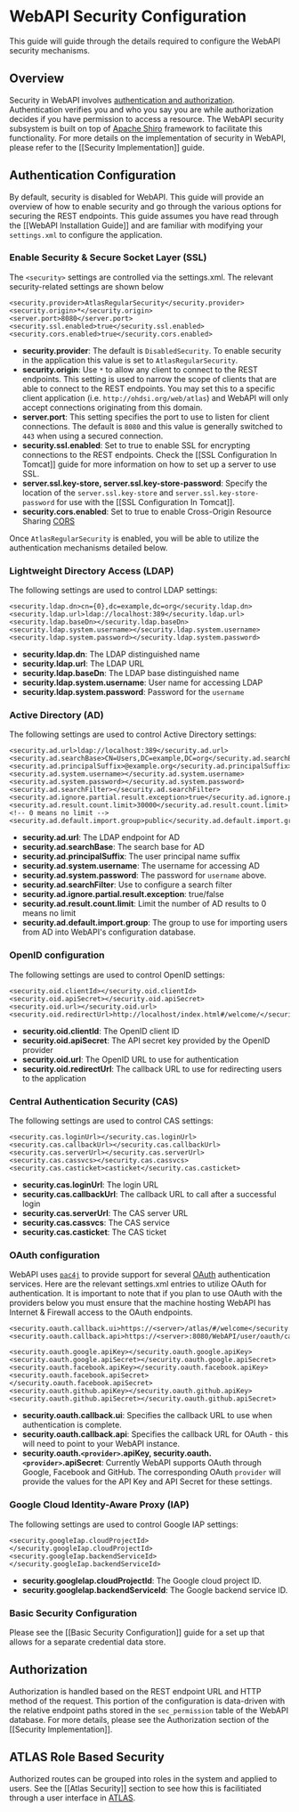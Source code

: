 # WebAPI Security Configuration

This guide will guide through the details required to configure the WebAPI security mechanisms.

## Overview

Security in WebAPI involves [authentication and authorization](http://www.differencebetween.net/technology/difference-between-authentication-and-authorization/). Authentication verifies you and who you say you are while authorization decides if you have permission to access a resource. The WebAPI security subsystem is built on top of [Apache Shiro](http://shiro.apache.org/documentation.html) framework to facilitate this functionality. For more details on the implementation of security in WebAPI, please refer to the [[Security Implementation]] guide.

## Authentication Configuration

By default, security is disabled for WebAPI. This guide will provide an overview of how to enable security and go through the various options for securing the REST endpoints. This guide assumes you have read through the [[WebAPI Installation Guide]] and are familiar with modifying your `settings.xml` to configure the application.

### Enable Security & Secure Socket Layer (SSL)

The `<security>` settings are controlled via the settings.xml.  The relevant security-related settings are shown below


```
<security.provider>AtlasRegularSecurity</security.provider>
<security.origin>*</security.origin>
<server.port>8080</server.port>
<security.ssl.enabled>true</security.ssl.enabled>
<security.cors.enabled>true</security.cors.enabled>
```

- **security.provider**: The default is `DisabledSecurity`. To enable security in the application this value is set to `AtlasRegularSecurity`.
- **security.origin**: Use `*` to allow any client to connect to the REST endpoints. This setting is used to narrow the scope of clients that are able to connect to the REST endpoints. You may set this to a specific client application (i.e. `http://ohdsi.org/web/atlas`) and WebAPI will only accept connections originating from this domain.
- **server.port**: This setting specifies the port to use to listen for client connections. The default is `8080` and this value is generally switched to `443` when using a secured connection.
- **security.ssl.enabled**: Set to true to enable SSL for encrypting connections to the REST endpoints. Check the [[SSL Configuration In Tomcat]] guide for more information on how to set up a server to use SSL.
- **server.ssl.key-store, server.ssl.key-store-password**: Specify the location of the `server.ssl.key-store` and `server.ssl.key-store-password` for use with the [[SSL Configuration In Tomcat]].
- **security.cors.enabled**: Set to true to enable Cross-Origin Resource Sharing [CORS](https://developer.mozilla.org/en-US/docs/Web/HTTP/CORS)

Once `AtlasRegularSecurity` is enabled, you will be able to utilize the authentication mechanisms detailed below.

### Lightweight Directory Access (LDAP)

The following settings are used to control LDAP settings:

```
<security.ldap.dn>cn={0},dc=example,dc=org</security.ldap.dn>
<security.ldap.url>ldap://localhost:389</security.ldap.url>
<security.ldap.baseDn></security.ldap.baseDn>
<security.ldap.system.username></security.ldap.system.username>
<security.ldap.system.password></security.ldap.system.password>
```

- **security.ldap.dn**: The LDAP distinguished name
- **security.ldap.url**: The LDAP URL
- **security.ldap.baseDn**: The LDAP base distinguished name
- **security.ldap.system.username**: User name for accessing LDAP
- **security.ldap.system.password**: Password for the `username`

### Active Directory (AD)

The following settings are used to control Active Directory settings:

```
<security.ad.url>ldap://localhost:389</security.ad.url>
<security.ad.searchBase>CN=Users,DC=example,DC=org</security.ad.searchBase>
<security.ad.principalSuffix>@example.org</security.ad.principalSuffix>
<security.ad.system.username></security.ad.system.username>
<security.ad.system.password></security.ad.system.password>
<security.ad.searchFilter></security.ad.searchFilter>
<security.ad.ignore.partial.result.exception>true</security.ad.ignore.partial.result.exception>
<security.ad.result.count.limit>30000</security.ad.result.count.limit> <!-- 0 means no limit -->
<security.ad.default.import.group>public</security.ad.default.import.group>
```

- **security.ad.url**: The LDAP endpoint for AD
- **security.ad.searchBase**: The search base for AD
- **security.ad.principalSuffix**: The user principal name suffix
- **security.ad.system.username**: The username for accessing AD
- **security.ad.system.password**: The password for `username` above.
- **security.ad.searchFilter**: Use to configure a search filter
- **security.ad.ignore.partial.result.exception**: true/false
- **security.ad.result.count.limit**: Limit the number of AD results to 0 means no limit
- **security.ad.default.import.group**: The group to use for importing users from AD into WebAPI's configuration database.

### OpenID configuration

The following settings are used to control OpenID settings:

```
<security.oid.clientId></security.oid.clientId>
<security.oid.apiSecret></security.oid.apiSecret>
<security.oid.url></security.oid.url>
<security.oid.redirectUrl>http://localhost/index.html#/welcome/</security.oid.redirectUrl>
```

- **security.oid.clientId**: The OpenID client ID
- **security.oid.apiSecret**: The API secret key provided by the OpenID provider
- **security.oid.url**: The OpenID URL to use for authentication
- **security.oid.redirectUrl**: The callback URL to use for redirecting users to the application

### Central Authentication Security (CAS)

The following settings are used to control CAS settings:

```
<security.cas.loginUrl></security.cas.loginUrl>
<security.cas.callbackUrl></security.cas.callbackUrl>
<security.cas.serverUrl></security.cas.serverUrl>
<security.cas.cassvcs></security.cas.cassvcs>
<security.cas.casticket>casticket</security.cas.casticket>
```

- **security.cas.loginUrl**: The login URL
- **security.cas.callbackUrl**: The callback URL to call after a successful login
- **security.cas.serverUrl**: The CAS server URL
- **security.cas.cassvcs**: The CAS service
- **security.cas.casticket**: The CAS ticket

### OAuth configuration

WebAPI uses [`pac4j`](https://github.com/pac4j/pac4j) to provide support for several [OAuth](https://oauth.net/2/) authentication services. Here are the relevant settings.xml entries to utilize OAuth for authentication. It is important to note that if you plan to use OAuth with the providers below you must ensure that the machine hosting WebAPI has Internet & Firewall access to the OAuth endpoints.

```
<security.oauth.callback.ui>https://<server>/atlas/#/welcome</security.oauth.callback.ui>
<security.oauth.callback.api>https://<server>:8080/WebAPI/user/oauth/callback</security.oauth.callback.api>

<security.oauth.google.apiKey></security.oauth.google.apiKey>
<security.oauth.google.apiSecret></security.oauth.google.apiSecret>
<security.oauth.facebook.apiKey></security.oauth.facebook.apiKey>
<security.oauth.facebook.apiSecret></security.oauth.facebook.apiSecret>
<security.oauth.github.apiKey></security.oauth.github.apiKey>
<security.oauth.github.apiSecret></security.oauth.github.apiSecret>
```

- **security.oauth.callback.ui**: Specifies the callback URL to use when authentication is complete.
- **security.oauth.callback.api**: Specifies the callback URL for OAuth - this will need to point to your WebAPI instance.
- **security.oauth.`<provider>`.apiKey, security.oauth.`<provider>`.apiSecret**: Currently WebAPI supports OAuth through Google, Facebook and GitHub. The corresponding OAuth `provider` will provide the values for the API Key and API Secret for these settings.

### Google Cloud Identity-Aware Proxy (IAP)

The following settings are used to control Google IAP settings:

```
<security.googleIap.cloudProjectId></security.googleIap.cloudProjectId>
<security.googleIap.backendServiceId></security.googleIap.backendServiceId>
```

- **security.googleIap.cloudProjectId**: The Google cloud project ID.
- **security.googleIap.backendServiceId**: The Google backend service ID.

### Basic Security Configuration

Please see the [[Basic Security Configuration]] guide for a set up that allows for a separate credential data store.

## Authorization

Authorization is handled based on the REST endpoint URL and HTTP method of the request. This portion of the configuration is data-driven with the relative endpoint paths stored in the `sec_permission` table of the WebAPI database. For more details, please see the Authorization section of the [[Security Implementation]].

## ATLAS Role Based Security

Authorized routes can be grouped into roles in the system and applied to users. See the [[Atlas Security]] section to see how this is facilitiated through a user interface in [ATLAS](https://github.com/OHDSI/Atlas).
